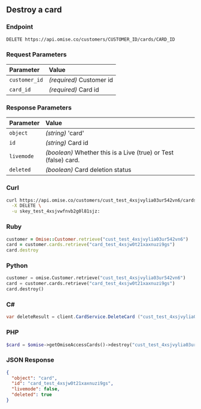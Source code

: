 ## Destroy a card

### Endpoint

```
DELETE https://api.omise.co/customers/CUSTOMER_ID/cards/CARD_ID
```

### Request Parameters

| Parameter                | Value                                             |
|:-------------------------|:--------------------------------------------------|
| `customer_id`            | *(required)* Customer id |
| `card_id`                | *(required)* Card id |


### Response Parameters

| Parameter                | Value                                             |
|:-------------------------|:--------------------------------------------------|
| `object`            | *(string)* 'card' |
| `id`                | *(string)* Card id |
| `livemode`          | *(boolean)* Whether this is a Live (true) or Test (false) card. |
| `deleted`           | *(boolean)* Card deletion status
### Curl

```sh
curl https://api.omise.co/customers/cust_test_4xsjvylia03ur542vn6/cards/card_test_4xsjw0t21xaxnuzi9gs \
  -X DELETE \
  -u skey_test_4xsjvwfnvb2g0l81sjz:
```

### Ruby

```ruby
customer = Omise::Customer.retrieve("cust_test_4xsjvylia03ur542vn6")
card = customer.cards.retrieve("card_test_4xsjw0t21xaxnuzi9gs")
card.destroy
```

### Python

```python
customer = omise.Customer.retrieve("cust_test_4xsjvylia03ur542vn6")
card = customer.cards.retrieve("card_test_4xsjw0t21xaxnuzi9gs")
card.destroy()
```

### C&#35;

```c#
var deleteResult = client.CardService.DeleteCard ("cust_test_4xsjvylia03ur542vn6", "card_test_4xsjw0t21xaxnuzi9gs");
```

### PHP

```php
$card = $omise->getOmiseAccessCards()->destroy("cust_test_4xsjvylia03ur542vn6", "card_test_4xsjw0t21xaxnuzi9gs");
```

### JSON Response

```json
{
  "object": "card",
  "id": "card_test_4xsjw0t21xaxnuzi9gs",
  "livemode": false,
  "deleted": true
}
```
